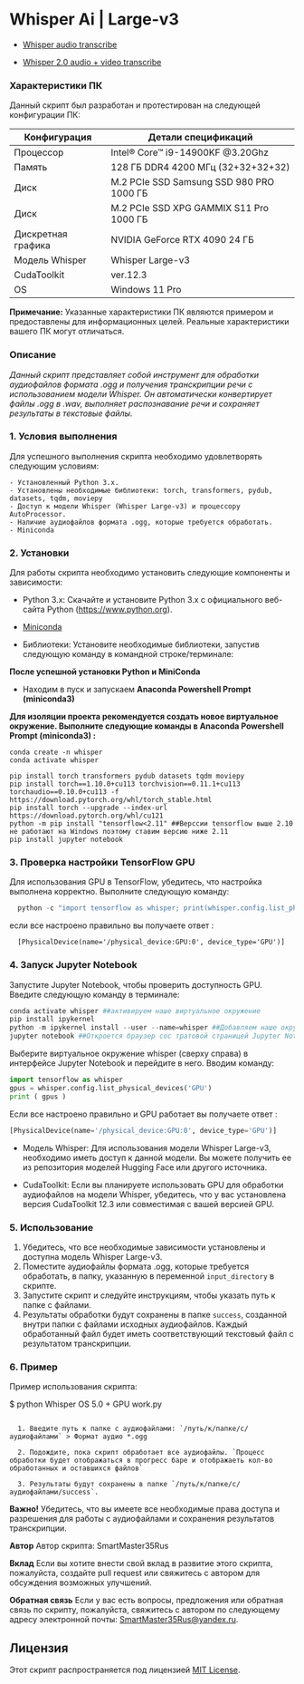 # Whisper Ai | Large-v3 #

- [Whisper audio transcribe ](https://github.com/SmartMaster35Rus/Whisper/blob/main/Whisper%20OS%205.0%20%2B%20GPU%20work.py)

- [Whisper 2.0 audio + video transcribe ](https://github.com/SmartMaster35Rus/Whisper/blob/main/Whisper%20OS%205.0%20%2B%20GPU%20work%202.0.py) 


### Характеристики ПК
Данный скрипт был разработан и протестирован на следующей конфигурации ПК:

|  Конфигурация  |  Детали спецификаций  |
|----------------|----------------------|
|  Процессор     |  Intel® Core™ i9-14900KF @3.20Ghz  |
|  Память        |  128 ГБ DDR4 4200 МГц (32+32+32+32)  |
|  Диск          |  M.2 PCIe SSD Samsung SSD 980 PRO 1000 ГБ  |
|  Диск          |  M.2 PCIe SSD XPG GAMMIX S11 Pro 1000 ГБ |
|  Дискретная графика  |  NVIDIA GeForce RTX 4090 24 ГБ  |
|  Модель Whisper  |  Whisper Large-v3  |
|  CudaToolkit   |  ver.12.3  |
|  OS   |  Windows 11 Pro |

**Примечание:** Указанные характеристики ПК являются примером и предоставлены для информационных целей. Реальные характеристики вашего ПК могут отличаться.

### Описание

  *Данный скрипт представляет собой инструмент для обработки аудиофайлов формата .ogg и получения транскрипции речи с использованием модели Whisper. Он автоматически конвертирует файлы .ogg в .wav, выполняет распознавание речи и сохраняет результаты в текстовые файлы.*

### 1. Условия выполнения

  Для успешного выполнения скрипта необходимо удовлетворять следующим условиям:
  
    - Установленный Python 3.x.
    - Установлены необходимые библиотеки: torch, transformers, pydub, datasets, tqdm, moviepy
    - Доступ к модели Whisper (Whisper Large-v3) и процессору AutoProcessor.
    - Наличие аудиофайлов формата .ogg, которые требуется обработать.
    - Miniconda

### 2. Установки

  Для работы скрипта необходимо установить следующие компоненты и зависимости:
  
  - Python 3.x: Скачайте и установите Python 3.x с официального веб-сайта Python (https://www.python.org).
  
  - [Miniconda](https://docs.anaconda.com/free/miniconda/index.html)
  
  - Библиотеки: Установите необходимые библиотеки, запустив следующую команду в командной строке/терминале:

**После успешной установки Python и MiniConda**

- Находим в пуск и запускаем **Anaconda Powershell Prompt (miniconda3)**
  
**Для изоляции проекта рекомендуется создать новое виртуальное окружение. Выполните следующие команды в **Anaconda Powershell Prompt (miniconda3)** :**

```shell
conda create -n whisper
conda activate whisper

pip install torch transformers pydub datasets tqdm moviepy
pip install torch==1.10.0+cu113 torchvision==0.11.1+cu113 torchaudio==0.10.0+cu113 -f https://download.pytorch.org/whl/torch_stable.html
pip install torch --upgrade --index-url https://download.pytorch.org/whl/cu121
python -m pip install "tensorflow<2.11" ##Верссии tensorflow выше 2.10 не работают на Windows поэтому ставим версию ниже 2.11
pip install jupyter notebook
```


### 3. Проверка настройки TensorFlow GPU

Для использования GPU в TensorFlow, убедитесь, что настройка выполнена корректно. Выполните следующую команду:

```python
  python -c "import tensorflow as whisper; print(whisper.config.list_physical_devices('GPU'))"
```  
  если все настроено правильно вы получаете ответ :
  
```
  [PhysicalDevice(name='/physical_device:GPU:0', device_type='GPU')]
```

### 4. Запуск Jupyter Notebook

Запустите Jupyter Notebook, чтобы проверить доступность GPU. Введите следующую команду в терминале:
  ```python
  conda activate whisper ##активируем наше виртуальное окружение 
  pip install ipykernel
  python -m ipykernel install --user --name=whisper ##Добавляем наше окружение в Jupyter Notebook
  jupyter notebook ##Откроется браузер сос тратовой страницей Jupyter Notebook 
  ```

Выберите виртуальное окружение whisper (сверху справа) в интерфейсе Jupyter Notebook и перейдите в него. 
Вводим команду:

```python
import tensorflow as whisper
gpus = whisper.config.list_physical_devices('GPU')
print ( gpus )

```
Если все настроено правильно и GPU работает вы получаете ответ : 

```python
[PhysicalDevice(name='/physical_device:GPU:0', device_type='GPU')]
```
- Модель Whisper: Для использования модели Whisper Large-v3, необходимо иметь доступ к данной модели. Вы можете получить ее из репозитория моделей Hugging Face или другого источника.

- CudaToolkit: Если вы планируете использовать GPU для обработки аудиофайлов на модели Whisper, убедитесь, что у вас установлена версия CudaToolkit 12.3 или совместимая с вашей версией GPU.

### 5. Использование

1. Убедитесь, что все необходимые зависимости установлены и доступна модель Whisper Large-v3.
2. Поместите аудиофайлы формата .ogg, которые требуется обработать, в папку, указанную в переменной `input_directory` в скрипте.
3. Запустите скрипт и следуйте инструкциям, чтобы указать путь к папке с файлами.
4. Результаты обработки будут сохранены в папке `success`, созданной внутри папки с файлами исходных аудиофайлов. Каждый обработанный файл будет иметь соответствующий текстовый файл с результатом транскрипции.

### 6. Пример

Пример использования скрипта:

$ python Whisper OS 5.0 + GPU work.py
```

  1. Введите путь к папке с аудиофайлами: `/путь/к/папке/с/аудиофайлами` > Формат аудио *.ogg
  
  2. Подождите, пока скрипт обработает все аудиофайлы. `Процесс обработки будет отображаться в прогресс баре и отображаеть кол-во обработанных и оставшихся файлов`
  
  3. Результаты будут сохранены в папке `/путь/к/папке/с/аудиофайлами/success`.

```

**Важно!**
Убедитесь, что вы имеете все необходимые права доступа и разрешения для работы с аудиофайлами и сохранения результатов транскрипции.

**Автор**
Автор скрипта: SmartMaster35Rus

**Вклад**
Если вы хотите внести свой вклад в развитие этого скрипта, пожалуйста, создайте pull request или свяжитесь с автором для обсуждения возможных улучшений.

**Обратная связь**
Если у вас есть вопросы, предложения или обратная связь по скрипту, пожалуйста, свяжитесь с автором по следующему адресу электронной почты: SmartMaster35Rus@yandex.ru.

## Лицензия
Этот скрипт распространяется под лицензией [MIT License](https://github.com/SmartMaster35Rus/Whisper/blob/main/LICENSE.md).
